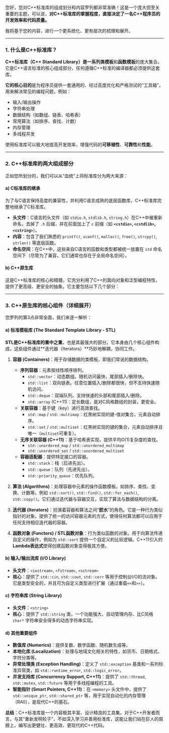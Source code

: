您好，您对C++标准库的组成划分和内容罗列都非常准确！这是一个庞大但至关重要的主题，可以说，**对C++标准库的掌握程度，直接决定了一名C++程序员的开发效率和代码质量。**

我将基于您的内容，进行一个更系统化、更有层次的梳理和展开。

---

### 1. 什么是C++标准库？

**C++标准库（C++ Standard Library）**是一系列**类模板**和**函数模板**的庞大集合。它是C++语言标准的核心组成部分，任何遵循C++标准的编译器都必须提供这套库。

**它的核心目的**是为程序员提供一套通用的、经过高度优化和严格测试的“工具箱”，用来解决常见的编程问题，例如：
* 输入/输出操作
* 字符串处理
* 数据结构（如数组、链表、哈希表）
* 常用算法（如排序、查找、计数）
* 内存管理
* 多线程并发

使用标准库可以极大地提高开发效率，增强代码的**可移植性**、**可靠性**和**性能**。

---

### 2. C++标准库的两大组成部分

正如您所划分的，我们可以从“血统”上将标准库分为两大来源：

#### a) C标准库的继承

为了与C语言保持高度的兼容性，并利用C语言成熟的底层函数库，C++标准库完整地继承了C标准库。
* **头文件**：C语言的头文件（如 `stdio.h`, `stdlib.h`, `string.h`）在C++中被重新命名，去掉了 `.h` 后缀，并在前面加上了 `c` 前缀（如 **`<cstdio>`, `<cstdlib>`, `<cstring>`**）。
* **内容**：包含了我们熟悉的 `printf()`, `scanf()`, `malloc()`, `free()`, `strcpy()`, `strlen()` 等底层函数。
* **命名空间**：在C++中，这些来自C语言的函数和类型都被统一放置在 `std` 命名空间下（尽管为了兼容，它们通常也存在于全局命名空间）。

#### b) C++原生库

这是C++标准库的核心和精髓，它充分利用了C++的面向对象和泛型编程特性，提供了更高级、更安全的抽象。它主要包括以下几个部分：

---

### 3. C++原生库的核心组件（详细展开）

您罗列的第3点非常全面，我们来逐一解析：

#### a) 标准模板库 (The Standard Template Library - STL)

**STL是C++标准库的重中之重**，也是其最强大的部分。它本身由几个核心组件构成，这些组件通过**迭代器（Iterators）**巧妙地解耦，协同工作。

1.  **容器 (Containers)**：用于存储数据的类模板，即我们常说的数据结构。
    * **序列容器**：元素按线性顺序排列。
        * `std::vector`：动态数组。随机访问最快，尾部插入/删除快。
        * `std::list`：双向链表。任意位置插入/删除都很快，但不支持快速随机访问。
        * `std::deque`：双端队列。支持快速的头部和尾部插入/删除。
        * `std::array` (C++11)：定长数组，是对C风格数组的封装，更安全。
    * **关联容器**：基于键（key）进行高效查找。
        * `std::map` / `std::multimap`：红黑树实现的键-值对集合，元素自动排序。
        * `std::set` / `std::multiset`：红黑树实现的键的集合，元素自动排序且唯一（`multiset`可重复）。
    * **无序关联容器 (C++11)**：基于哈希表实现，提供平均O(1)复杂度的查找。
        * `std::unordered_map` / `std::unordered_multimap`
        * `std::unordered_set` / `std::unordered_multiset`
    * **容器适配器**：提供特定接口的容器。
        * `std::stack`：栈（后进先出）。
        * `std::queue`：队列（先进先出）。
        * `std::priority_queue`：优先队列。

2.  **算法 (Algorithms)**：处理容器中元素的操作函数模板，如排序、查找、变换、计数等。例如 `std::sort()`, `std::find()`, `std::for_each()`, `std::copy()`。它们通过迭代器与容器交互，实现了算法与数据结构的分离。

3.  **迭代器 (Iterators)**：扮演着容器和算法之间“**胶水**”的角色。它是一种行为类似指针的对象，提供了统一的访问容器元素的方式，使得任何算法都可以应用于任何支持相应迭代器的容器。

4.  **函数对象 (Functors) / STL函数对象**：行为类似函数的对象。用于向算法传递自定义的操作，例如为 `std::sort` 提供一个自定义的比较逻辑。C++11引入的**Lambda表达式**使得创建函数对象变得极其方便。

#### b) 输入/输出流库 (I/O Library)

* **头文件**：`<iostream>`, `<fstream>`, `<sstream>`
* **核心**：提供了 `std::cin`, `std::cout`, `std::cerr` 等用于控制台I/O的流对象。它是类型安全的，并且可为自定义类型进行扩展（通过重载`<<`和`>>`）。

#### c) 字符串库 (String Library)

* **头文件**：`<string>`
* **核心**：提供了 `std::string` 类，一个功能强大、自动管理内存、比C风格 `char*` 字符串安全得多的动态字符串实现。

#### d) 其他重要组件

* **数值库 (Numerics)**：提供复数、数学函数、随机数生成等。
* **本地化库 (Localization)**：处理与地域文化相关的特性，如货币、日期格式、字符分类等。
* **异常处理类 (Exception Handling)**：定义了 `std::exception` 基类和一系列标准异常类，如 `std::runtime_error`, `std::logic_error`。
* **并发支持库 (Concurrency Support, C++11)**：提供了 `std::thread`, `std::mutex`, `std::future` 等用于多线程编程的工具。
* **智能指针 (Smart Pointers, C++11)**：在 `<memory>` 头文件中，提供了 `std::unique_ptr`, `std::shared_ptr` 等，用于实现自动化的内存管理（RAII），是现代C++的基石。

**总结**：C++标准库是一个内容极其丰富、设计精良的工具集。对于C++开发者而言，与其“重新发明轮子”，不如深入学习并善用标准库，这能让我们站在巨人的肩膀上，编写出更健壮、更高效、更现代的C++代码。